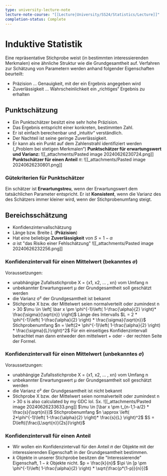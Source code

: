 ```yaml
---
type: university-lecture-note
lecture-note-course: "[[Lecture|University/SS24/Statistics/Lecture]]"
completion-status: Complete
---
```

# Induktive Statistik
Eine repräsentative Stichprobe weist (in bestimmten interessierenden Merkmalen) eine ähnliche Struktur wie die Grundgesamtheit auf.
Verfahren zur Schätzung von Parametern werden anhand folgender Eigenschaften beurteilt: 
- Präzision … Genauigkeit, mit der ein Ergebnis angegeben wird 
- Zuverlässigkeit … Wahrscheinlichkeit ein „richtiges“ Ergebnis zu erhalten
## Punktschätzung
- Ein Punktschätzer besitzt eine sehr hohe Präzision. 
- Das Ergebnis entspricht einer konkreten, bestimmten Zahl. 
- Er ist einfach berechenbar und „intuitiv“ verständlich. 
- Der Nachteil ist seine geringe Zuverlässigkeit.
- Er kann als ein Punkt auf dem Zahlenstrahl identifiziert werden („Problem bei stetigen Merkmalen“)
**Punktschätzer für erwartungswert und Varianz:**
![[_attachments/Pasted image 20240626230724.png]]
**Punktschätzer für einen Anteil** $\pi$:
![[_attachments/Pasted image 20240626230801.png]]
### Gütekriterien für Punktschätzer
Ein schätzer ist **Erwartungstreu**, wenn der Erwartungswert dem tatsächlichen Parameter entspricht.
Er ist **Konsistent**, wenn die Varianz des des Schätzers immer kleiner wird, wenn der Stichprobenumfang steigt.
## Bereichsschätzung
- Konfidenzintervallschätzung
- Länge bzw. Breite $L$ (**Präzision**)
- Hat eine beliebige **Zuverlässigkeit** von $S = 1-\alpha$
- $\alpha$ ist "das Risiko einer Fehlschätzung"
![[_attachments/Pasted image 20240626232256.png]]
### Konfidenzintervall für einen Mittelwert (bekanntes $\sigma$)
Voraussetzungen:
- unabhängige Zufallsstichprobe X = {x1, x2, … , xn} vom Umfang n 
- unbekannter Erwartungswert µ der Grundgesamtheit soll geschätzt werden 
- die Varianz σ² der Grundgesamtheit ist bekannt 
- Stichprobe X bzw. der Mittelwert seien normalverteilt oder zumindest n > 30
$\mu \in \left[ \bar x \pm \phi^{-1}\left( 1-\frac{\alpha}{2} \right)* \frac{\sigma}{\sqrt{n}} \right]$
Länge des Intervalls $L = 2 * \phi^{-1}\left( 1-\frac{\alpha}{2} \right) * \frac{\sigma}{\sqrt{n}}$
Stichprobenumfang $n = \left(2* \phi^{-1}\left( 1-\frac{\alpha}{2} \right) * \frac{\sigma}{L}\right)^2$
Für ein einseitiges Konfidenzintervall betrachtet man dann entweder den mittelwert + oder - der rechten Seite der Formel.
### Konfidenzintervall für einen Mittelwert (unbekanntes $\sigma$)
Voraussetzungen:
- unabhängige Zufallsstichprobe X = {x1, x2, … , xn} vom Umfang n 
- unbekannter Erwartungswert µ der Grundgesamtheit soll geschätzt werden 
- die Varianz σ² der Grundgesamtheit ist nicht bekannt 
- Stichprobe X bzw. der Mittelwert seien normalverteilt oder zumindest n > 30
s is also calculated by my GDC lol. Sx.
![[_attachments/Pasted image 20240626233633.png]]
$\mu \in [\bar x \pm t_{n-1,1-a/2} * \frac{s}{\sqrt{n}}]$
Stichprobenumfang $n \approx \left( 2*\phi^{-1}\left( 1-\frac{\alpha}{2} \right)* \frac{s}{L} \right)^2$
$S = D\left({\frac{L\sqrt{n}}{2s}}\right)$
### Konfidenzintervall für einen Anteil
- Wir wollen ein Konfidenzintervall für den Anteil 𝜋 der Objekte mit der interessierenden Eigenschaft in der Grundgesamtheit bestimmen.
- $k$ Objekte in unserer Stichprobe besitzen die "Interessierende" Eigenschaft, $1-k$ Objekte nicht.
$p = \frac{k}{n}$
$\pi \in [p \pm \phi^{-1}\left( 1-\frac{\alpha}{2} \right) * \sqrt{\frac{p*(1-p)}{n}}]$
